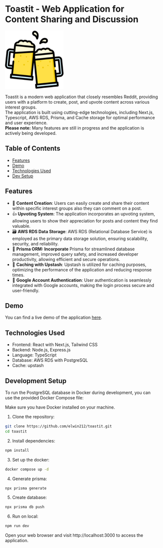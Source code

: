 # Toastit - Web Application for Content Sharing and Discussion

![Toastit Logo](/public/toastit192.png)

Toastit is a modern web application that closely resembles Reddit, providing users with a platform to create, post, and upvote content across various interest groups.<br> The application is built using cutting-edge technologies, including Next.js, Typescript, AWS RDS, Prisma, and Cache storage for optimal performance and user experience.<br>
**Please note:** Many features are still in progress and the application is actively being developed.

## Table of Contents

- [Features](#features)
- [Demo](#demo)
- [Technologies Used](#technologies-used)
- [Dev Setup](#development-setup)

## Features

- 📝 **Content Creation**: Users can easily create and share their content within specific interest groups also they can comment on a post.
- 👍 **Upvoting System**: The application incorporates an upvoting system, allowing users to show their appreciation for posts and content they find valuable.
- 🗃️ **AWS RDS Data Storage**: AWS RDS (Relational Database Service) is employed as the primary data storage solution, ensuring scalability, security, and reliability.
- 💾 **Prisma ORM: Incorporate** Prisma for streamlined database management, improved query safety, and increased developer productivity, allowing efficient and secure operations.
- 🚀 **Caching with Upstash**: Upstash is utilized for caching purposes, optimizing the performance of the application and reducing response times.
- 🔐 **Google Account Authentication**: User authentication is seamlessly integrated with Google accounts, making the login process secure and user-friendly.

## Demo

You can find a live demo of the application [here](https://toastit-dusky.vercel.app/).

## Technologies Used

- Frontend: React with Next.js, Tailwind CSS
- Backend: Node.js, Express.js
- Language: TypeScript
- Database: AWS RDS with PostgreSQL
- Cache: upstash

## Development Setup

To run the PostgreSQL database in Docker during development, you can use the provided Docker Compose file:

Make sure you have Docker installed on your machine.

1. Clone the repository:

```bash
git clone https://github.com/elwin212/toastit.git
cd toastit
```

2. Install dependencies:

```bash
npm install
```

3. Set up the docker:

```bash
docker compose up -d
```

4. Generate prisma:

```bash
npx prisma generate
```

5. Create database:

```bash
npx prisma db push
```

6. Run on local:

```bash
npm run dev
```

Open your web browser and visit http://localhost:3000 to access the application.
